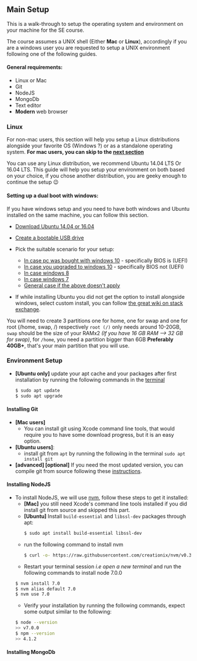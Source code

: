 ## Main Setup

This is a walk-through to setup the operating system and environment on your machine for the SE course.

The course assumes a UNIX shell (Either **Mac** or **Linux**), accordingly if you are a windows user you are requested to setup a UNIX environment following one of the following guides.

#### General requirements:
- Linux or Mac
- Git
- NodeJS
- MongoDb
- Text editor
- **Modern** web browser


### Linux
For non-mac users, this section will help you setup a Linux distributions alongside your favorite OS (Windows ?) or as a standalone operating system. **For mac users, you can skip to the [next section](#environment-setup)**

You can use any Linux distribution, we recommend Ubuntu 14.04 LTS Or 16.04 LTS. This guide will help you setup your environment on both based on your choice, if you chose another distribution, you are geeky enough to continue the setup :wink:


#### Setting up a dual boot with windows:
If you have windows setup and you need to have both windows and Ubuntu installed on the same machine, you can follow this section.

- [Download Ubuntu 14.04 or 16.04](https://www.ubuntu.com/desktop)
- [Create a bootable USB drive](http://www.everydaylinuxuser.com/2015/11/how-to-create-ubuntu-1510-usb-drive.html)
- Pick the suitable scenario for your setup:
    - [In case pc was bought with windows 10](http://www.everydaylinuxuser.com/2015/11/how-to-install-ubuntu-linux-alongside.html) - specifically BIOS is (UEFI)
    - [In case you upgraded to windows 10](http://www.everydaylinuxuser.com/2015/11/how-to-install-ubuntu-linux-alongside_8.html) - specifically BIOS not (UEFI)
    - [In case windows 8](http://www.everydaylinuxuser.com/2014/05/install-ubuntu-1404-alongside-windows.html)
    - [In case windows 7](http://linux.about.com/od/LinuxNewbieDesktopGuide/ss/The-Ultimate-Windows-7-And-Ubuntu-Linux-Dual-Boot-Guide.htm)
    - [General case if the above doesn't apply](https://help.ubuntu.com/community/WindowsDualBoot)

- If while installing Ubuntu you did not get the option to install alongside windows, select custom install, you can follow [the great wiki on stack exchange](http://askubuntu.com/questions/343268/how-to-use-manual-partitioning-during-installation).     

 You will need to create 3 partitions one for home, one for swap and one for root (/home, swap, /) respectively `root (/)` only needs around 10-20GB, `swap` should be the size of your RAMx2 _(If you have 16 GB RAM --> 32 GB for swap)_, for `/home`, you need a partition bigger than 6GB **Preferably 40GB+**, that's your main partition that you will use.

### Environment Setup
- **[Ubuntu only]** update your apt cache and your packages after first installation by running the following commands in the [terminal](http://askubuntu.com/questions/183775/how-do-i-open-a-terminal)
  ```bash
  $ sudo apt update
  $ sudo apt upgrade
  ```

#### Installing Git
- **[Mac users]**
  - You can install git using Xcode command line tools, that would require you to have some download progress, but it is an easy option.
- **[Ubuntu users]**:
  - install git from `apt` by running the following in the terminal `sudo apt install git`
- **[advanced] [optional]** If you need the most updated version, you can compile git from source following these [instructions](https://www.digitalocean.com/community/tutorials/how-to-install-git-on-ubuntu-16-04#how-to-install-git-from-source).

#### Installing NodeJS
- To install NodeJS, we will use [nvm](https://github.com/creationix/nvm), follow these steps to get it installed:
  - **[Mac]** you still need Xcode's command line tools installed if you did install git from source and skipped this part.
  - **[Ubuntu]** Install `build-essential` and `libssl-dev` packages through apt:
    ```bash
    $ sudo apt install build-essential libssl-dev
    ```
  - run the following command to install nvm
    ```bash
    $ curl -o- https://raw.githubusercontent.com/creationix/nvm/v0.33.0/install.sh | bash
    ```
  - Restart your terminal session _i.e open a new terminal_ and run the following commands to install node 7.0.0
  ```bash
  $ nvm install 7.0
  $ nvm alias default 7.0
  $ nvm use 7.0
  ```
  - Verify your installation by running the following commands, expect some output similar to the following:
  ```bash
  $ node --version
  >> v7.0.0
  $ npm --version
  >> 4.1.2
  ```

#### Installing MongoDb
